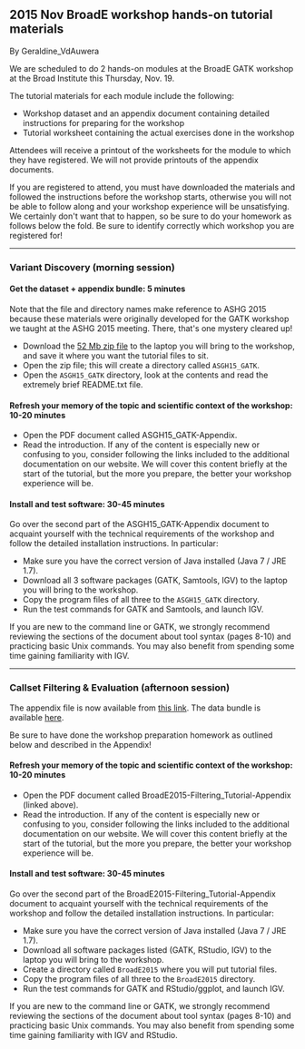 ## 2015 Nov BroadE workshop hands-on tutorial materials

By Geraldine_VdAuwera

<p>We are scheduled to do 2 hands-on modules at the BroadE GATK workshop at the Broad Institute this Thursday, Nov. 19.</p>

<p>The tutorial materials for each module include the following:</p>

<ul><li>Workshop dataset and an appendix document containing detailed instructions for preparing for the workshop</li>
<li>Tutorial worksheet containing the actual exercises done in the workshop</li>
</ul><p>Attendees will receive a printout of the worksheets for the module to which they have registered. We will not provide printouts of the appendix documents.</p>

<p>If you are registered to attend, you must have downloaded the materials and followed the instructions before the workshop starts, otherwise you will not be able to follow along and your workshop experience will be unsatisfying. We certainly don't want that to happen, so be sure to do your homework as follows below the fold. Be sure to identify correctly which workshop you are registered for!</p>

<hr></hr><h3>Variant Discovery (morning session)</h3>

<h4>Get the dataset + appendix bundle: 5 minutes</h4>

<p>Note that the file and directory names make reference to ASHG 2015 because these materials were originally developed for the GATK workshop we taught at the ASHG 2015 meeting. There, that's one mystery cleared up!</p>

<ul><li>Download the <a rel="nofollow" href="https://drive.google.com/file/d/0BwTg3aXzGxEDc0c0UGtUcS1maDQ/view?usp=sharing">52 Mb zip file</a> to the laptop you will bring to the workshop, and save it where you want the tutorial files to sit.</li>
<li>Open the zip file; this will create a directory called <code class="code codeInline" spellcheck="false">ASGH15_GATK</code>.</li>
<li>Open the <code class="code codeInline" spellcheck="false">ASGH15_GATK</code> directory, look at the contents and read the extremely brief README.txt file.</li>
</ul><h4>Refresh your memory of the topic and scientific context of the workshop: 10-20 minutes</h4>

<ul><li>Open the PDF document called ASGH15_GATK-Appendix.</li>
<li>Read the introduction. If any of the content is especially new or confusing to you, consider following the links included to the additional documentation on our website. We will cover this content briefly at the start of the tutorial, but the more you prepare, the better your workshop experience will be.</li>
</ul><h4>Install and test software: 30-45 minutes</h4>

<p>Go over the second part of the ASGH15_GATK-Appendix document to acquaint yourself with the technical requirements of the workshop and follow the detailed installation instructions. In particular:</p>

<ul><li>Make sure you have the correct version of Java installed (Java 7 / JRE 1.7).</li>
<li>Download all 3 software packages (GATK, Samtools, IGV) to the laptop you will bring to the workshop.</li>
<li>Copy the program files of all three to the <code class="code codeInline" spellcheck="false">ASGH15_GATK</code> directory.</li>
<li>Run the test commands for GATK and Samtools, and launch IGV.</li>
</ul><p>If you are new to the command line or GATK, we strongly recommend reviewing the sections of the document about tool syntax (pages 8-10) and practicing basic Unix commands. You may also benefit from spending some time gaining familiarity with IGV.</p>

<hr></hr><h3>Callset Filtering &amp; Evaluation (afternoon session)</h3>

<p>The appendix file is now available from <a rel="nofollow" href="https://drive.google.com/file/d/0BwTg3aXzGxEDckQyVUNvNE9BYU0/view?usp=sharing">this link</a>. The data bundle is available <a rel="nofollow" href="https://drive.google.com/file/d/0BwTg3aXzGxEDeTVBNEUzUE9OS1U/view?usp=sharing">here</a>.</p>

<p>Be sure to have done the workshop preparation homework as outlined below and described in the Appendix!</p>

<h4>Refresh your memory of the topic and scientific context of the workshop: 10-20 minutes</h4>

<ul><li>Open the PDF document called BroadE2015-Filtering_Tutorial-Appendix (linked above).</li>
<li>Read the introduction. If any of the content is especially new or confusing to you, consider following the links included to the additional documentation on our website. We will cover this content briefly at the start of the tutorial, but the more you prepare, the better your workshop experience will be.</li>
</ul><h4>Install and test software: 30-45 minutes</h4>

<p>Go over the second part of the BroadE2015-Filtering_Tutorial-Appendix document to acquaint yourself with the technical requirements of the workshop and follow the detailed installation instructions. In particular:</p>

<ul><li>Make sure you have the correct version of Java installed (Java 7 / JRE 1.7).</li>
<li>Download all software packages  listed (GATK, RStudio, IGV) to the laptop you will bring to the workshop.</li>
<li>Create a directory called  <code class="code codeInline" spellcheck="false">BroadE2015</code> where you will put tutorial files.</li>
<li>Copy the program files of all three to the <code class="code codeInline" spellcheck="false">BroadE2015</code> directory.</li>
<li>Run the test commands for GATK and RStudio/ggplot, and launch IGV.</li>
</ul><p>If you are new to the command line or GATK, we strongly recommend reviewing the sections of the document about tool syntax (pages 8-10) and practicing basic Unix commands. You may also benefit from spending some time gaining familiarity with IGV and RStudio.</p>
